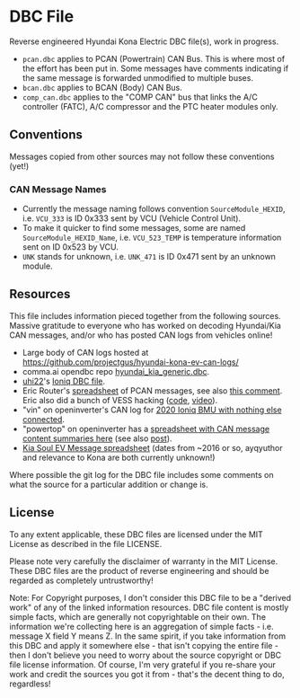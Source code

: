 # DBC File

Reverse engineered Hyundai Kona Electric DBC file(s), work in progress.

* `pcan.dbc` applies to PCAN (Powertrain) CAN Bus. This is where most of the effort has been put in. Some messages have comments indicating if the same message is forwarded unmodified to multiple buses.
* `bcan.dbc` applies to BCAN (Body) CAN Bus.
* `comp_can.dbc` applies to the "COMP CAN" bus that links the A/C controller (FATC), A/C compressor and the PTC heater modules only.

## Conventions

Messages copied from other sources may not follow these conventions (yet!)

### CAN Message Names

* Currently the message naming follows convention `SourceModule_HEXID`, i.e. `VCU_333` is ID 0x333 sent by VCU (Vehicle Control Unit).
* To make it quicker to find some messages, some are named `SourceModule_HEXID_Name`, i.e. `VCU_523_TEMP` is temperature information sent on ID 0x523 by VCU.
* `UNK` stands for unknown, i.e. `UNK_471` is ID 0x471 sent by an unknown module.

## Resources

This file includes information pieced together from the following sources. Massive gratitude to everyone who has worked on decoding Hyundai/Kia CAN messages, and/or who has posted CAN logs from vehicles online!

* Large body of CAN logs hosted at https://github.com/projectgus/hyundai-kona-ev-can-logs/
* comma.ai opendbc repo [hyundai_kia_generic.dbc](https://github.com/commaai/opendbc/blob/master/hyundai_kia_generic.dbc).
* [uhi22](https://openinverter.org/forum/memberlist.php?mode=viewprofile&u=1960)'s [Ioniq DBC file](https://github.com/uhi22/IoniqMotorCAN/tree/master/Traces).
* Eric Router's [spreadsheet](https://docs.google.com/spreadsheets/d/1nDxmM4uLwufTUaGpi_X94d79ptCv5niia4NZ-SJZmJ8/edit#gid=0) of PCAN messages, see also [this comment](https://www.reddit.com/r/CarHacking/comments/llooxp/comment/gnr0prk/). Eric also did a bunch of VESS hacking ([code](https://github.com/ereuter/vess), [video](https://www.youtube.com/watch?v=OLT1aKdpYhs)).
* "vin" on openinverter's CAN log for [2020 Ioniq BMU with nothing else connected](https://openinverter.org/forum/viewtopic.php?p=45544#p45544).
* "powertop" on openinverter has a [spreadsheet with CAN message content summaries here](https://docs.google.com/spreadsheets/d/1dbOT9I-Aj7lU7yCiJDpXERjYRVOL_M1Tm2QFgmyYt4Y/edit#gid=0) (see also [post](https://openinverter.org/forum/viewtopic.php?p=54257#p54257)).
* [Kia Soul EV Message spreadsheet](https://docs.google.com/spreadsheets/d/1YYlZ-IcTQlz-LzaYkHO-7a4SFM8QYs2BGNXiSU5_EwI/edit#gid=0) (dates from ~2016 or so, ayqyuthor and relevance to Kona are both currently unknown!)

Where possible the git log for the DBC file includes some comments on what the source for a particular addition or change is. 

## License

To any extent applicable, these DBC files are licensed under the MIT License as described in the file LICENSE.

Please note very carefully the disclaimer of warranty in the MIT License. These DBC files are the product of reverse engineering and should be regarded as completely untrustworthy!

Note: For Copyright purposes, I don't consider this DBC file to be a "derived work" of any of the linked information resources. DBC file content is mostly simple facts, which are generally not copyrightable on their own. The information we're collecting here is an aggregation of simple facts  - i.e. message X field Y means Z. In the same spirit, if you take information from this DBC and apply it somewhere else - that isn't copying the entire file - then I don't believe you need to worry about the source copyright or DBC file license information. Of course, I'm very grateful if you re-share your work and credit the sources you got it from - that's the decent thing to do, regardless!
